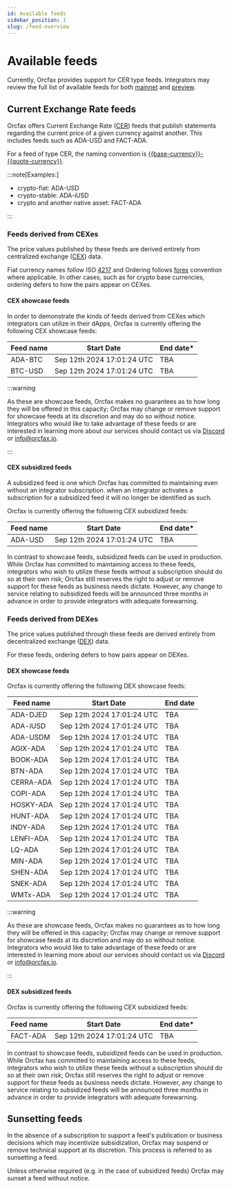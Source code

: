 ```yaml
---
id: Available feeds
sidebar_position: 1
slug: /feed-overview
---
```


# Available feeds

Currently, Orcfax provides support for CER type feeds. Integrators may review
the full list of available feeds for both [mainnet][mainnet] and
[preview][preview].

<!-- we should also consider where we might point integrators to if available feeds becomes different from what is being showcased or subsidized -->

[mainnet]:
    https://github.com/orcfax/cer-feeds/blob/main/feeds/mainnet/cer-feeds.json
[preview]:
    https://github.com/orcfax/cer-feeds/blob/main/feeds/preview/cer-feeds.json

## Current Exchange Rate feeds

Orcfax offers Current Exchange Rate ([CER][cer-1]) feeds that publish statements
regarding the current price of a given currency against another. This includes
feeds such as ADA-USD and FACT-ADA.

For a feed of type CER, the naming convention is
[\{\{base-currency\}\}-\{\{quote-currency\}\}][cer-2].

:::note[Examples:]

-   crypto-fiat: ADA-USD
-   crypto-stable: ADA-iUSD
-   crypto and another native asset: FACT-ADA

:::

[cer-1]: https://glossary.orcfax.io/#cer
[cer-2]: https://glossary.orcfax.io/#baseQuote

### Feeds derived from CEXes

The price values published by these feeds are derived entirely from centralized
exchange ([CEX][cex-1]) data.

Fiat currency names follow ISO [4217][cex-2] and Ordering follows [forex][cex-3]
convention where applicable. In other cases, such as for crypto base currencies,
ordering defers to how the pairs appear on CEXes.

[cex-1]: https://glossary.orcfax.io/#cex
[cex-2]: https://en.wikipedia.org/wiki/ISO_4217
[cex-3]: https://tradenation.com/articles/base-currency-and-quote-currency/

#### CEX showcase feeds

In order to demonstrate the kinds of feeds derived from CEXes which integrators
can utilize in their dApps, Orcfax is currently offering the following CEX
showcase feeds:

| Feed name | Start Date                 | End date\* |
| --------- | -------------------------- | ---------- |
| ADA-BTC   | Sep 12th 2024 17:01:24 UTC | TBA        |
| BTC-USD   | Sep 12th 2024 17:01:24 UTC | TBA        |

:::warning

As these are showcase feeds, Orcfax makes no guarantees as to how long they will
be offered in this capacity; Orcfax may change or remove support for showcase
feeds at its discretion and may do so without notice. Integrators who would like
to take advantage of these feeds or are interested in learning more about our
services should contact us via [Discord][discord] or info@orcfax.io.

:::

[discord]: https://discord.com/invite/UbAeRuNzDu

#### CEX subsidized feeds

A subsidized feed is one which Orcfax has committed to maintaining even without
an integrator subscription. when an integrator activates a subscription for a
subsidized feed it will no longer be identified as such.

Orcfax is currently offering the following CEX subsidized feeds:

| Feed name | Start Date                 | End date\* |
| --------- | -------------------------- | ---------- |
| ADA-USD   | Sep 12th 2024 17:01:24 UTC | TBA        |

In contrast to showcase feeds, subsidized feeds can be used in production. While
Orcfax has committed to maintaining access to these feeds, integrators who wish
to utilize these feeds without a subscription should do so at their own risk;
Orcfax still reserves the right to adjust or remove support for these feeds as
business needs dictate. However, any change to service relating to subsidized
feeds will be announced three months in advance in order to provide integrators
with adequate forewarning.

### Feeds derived from DEXes

The price values published through these feeds are derived entirely from
decentralized exchange ([DEX][dex-1]) data.

For these feeds, ordering defers to how pairs appear on DEXes.

[dex-1]: https://glossary.orcfax.io/#dex

#### DEX showcase feeds

Orcfax is currently offering the following DEX showcase feeds:

| Feed name | Start Date                 | End date |
| --------- | -------------------------- | -------- |
| ADA-DJED  | Sep 12th 2024 17:01:24 UTC | TBA      |
| ADA-iUSD  | Sep 12th 2024 17:01:24 UTC | TBA      |
| ADA-USDM  | Sep 12th 2024 17:01:24 UTC | TBA      |
| AGIX-ADA  | Sep 12th 2024 17:01:24 UTC | TBA      |
| BOOK-ADA  | Sep 12th 2024 17:01:24 UTC | TBA      |
| BTN-ADA   | Sep 12th 2024 17:01:24 UTC | TBA      |
| CERRA-ADA | Sep 12th 2024 17:01:24 UTC | TBA      |
| COPI-ADA  | Sep 12th 2024 17:01:24 UTC | TBA      |
| HOSKY-ADA | Sep 12th 2024 17:01:24 UTC | TBA      |
| HUNT-ADA  | Sep 12th 2024 17:01:24 UTC | TBA      |
| INDY-ADA  | Sep 12th 2024 17:01:24 UTC | TBA      |
| LENFI-ADA | Sep 12th 2024 17:01:24 UTC | TBA      |
| LQ-ADA    | Sep 12th 2024 17:01:24 UTC | TBA      |
| MIN-ADA   | Sep 12th 2024 17:01:24 UTC | TBA      |
| SHEN-ADA  | Sep 12th 2024 17:01:24 UTC | TBA      |
| SNEK-ADA  | Sep 12th 2024 17:01:24 UTC | TBA      |
| WMTx-ADA  | Sep 12th 2024 17:01:24 UTC | TBA      |

:::warning

As these are showcase feeds, Orcfax makes no guarantees as to how long they will
be offered in this capacity; Orcfax may change or remove support for showcase
feeds at its discretion and may do so without notice. Integrators who would like
to take advantage of these feeds or are interested in learning more about our
services should contact us via [Discord][discord] or info@orcfax.io.

:::

#### DEX subsidized feeds

Orcfax is currently offering the following CEX subsidized feeds:

| Feed name | Start Date                 | End date\* |
| --------- | -------------------------- | ---------- |
| FACT-ADA  | Sep 12th 2024 17:01:24 UTC | TBA        |

In contrast to showcase feeds, subsidized feeds can be used in production. While
Orcfax has committed to maintaining access to these feeds, integrators who wish
to utilize these feeds without a subscription should do so at their own risk;
Orcfax still reserves the right to adjust or remove support for these feeds as
business needs dictate. However, any change to service relating to subsidized
feeds will be announced three months in advance in order to provide integrators
with adequate forewarning.

## Sunsetting feeds

In the absence of a subscription to support a feed's publication or business
decisions which may incentivize subsidization, Orcfax may suspend or remove
technical support at its discretion. This process is referred to as sunsetting a
feed.

Unless otherwise required (e.g. in the case of subsidized feeds) Orcfax may
sunset a feed without notice.

